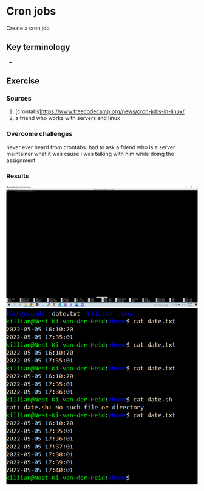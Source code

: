 # Cron jobs 
Create a cron job

## Key terminology
 - 
 


## Exercise
### Sources
1. [crontabs]https://www.freecodecamp.org/news/cron-jobs-in-linux/
2. a friend who works with servers and linux



### Overcome challenges
never ever heard from crontabs. had to ask a friend who is a server maintainer what it was cause i was talking with him while doing the assignment


### Results
![SS](../../00_includes/LNX-08/crontab.png)
![SS](../../00_includes/LNX-08/datepm.png)